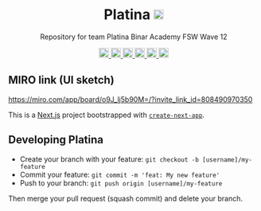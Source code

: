 <h1 align="center">Platina <a href="https://sonarcloud.io/summary/new_code?id=priambudiLB_Platina">
<img height="20px" src="https://sonarcloud.io/api/project_badges/quality_gate?project=priambudiLB_Platina">
</a></h1>
<p align="center">Repository for team Platina Binar Academy FSW Wave 12</p>

<p align="center">

<a href="https://sonarcloud.io/summary/new_code?id=priambudiLB_Platina">
<img height="20px" src="https://sonarcloud.io/api/project_badges/measure?project=priambudiLB_Platina&metric=vulnerabilities">
</a>
<a href="https://sonarcloud.io/summary/new_code?id=priambudiLB_Platina">
<img height="20px" src="https://sonarcloud.io/api/project_badges/measure?project=priambudiLB_Platina&metric=bugs">
</a>
<a href="https://sonarcloud.io/summary/new_code?id=priambudiLB_Platina">
<img height="20px" src="https://sonarcloud.io/api/project_badges/measure?project=priambudiLB_Platina&metric=code_smells">
</a>
<a href="https://sonarcloud.io/summary/new_code?id=priambudiLB_Platina">
<img height="20px" src="https://sonarcloud.io/api/project_badges/measure?project=priambudiLB_Platina&metric=duplicated_lines_density">
</a>
<a href="https://sonarcloud.io/summary/new_code?id=priambudiLB_Platina">
<img height="20px" src="https://sonarcloud.io/api/project_badges/measure?project=priambudiLB_Platina&metric=ncloc">
</a>
<a href="https://sonarcloud.io/summary/new_code?id=priambudiLB_Platina">
<img height="20px" src="https://sonarcloud.io/api/project_badges/measure?project=priambudiLB_Platina&metric=vulnerabilities">
</a>

</p>

## MIRO link (UI sketch)
https://miro.com/app/board/o9J_lj5b90M=/?invite_link_id=808490970350

This is a [Next.js](https://nextjs.org/) project bootstrapped with [`create-next-app`](https://github.com/vercel/next.js/tree/canary/packages/create-next-app).

## Developing Platina

- Create your branch with your feature: `git checkout -b [username]/my-feature`
- Commit your feature: `git commit -m 'feat: My new feature'`
- Push to your branch: `git push origin [username]/my-feature`

Then merge your pull request (squash commit) and delete your branch.
